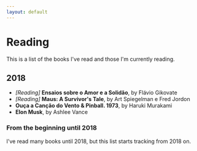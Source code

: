 ```yaml
---
layout: default
---
```


# Reading

This is a list of the books I've read and those I'm currently reading.

## 2018

- _[Reading]_ __Ensaios sobre o Amor e a Solidão__, by Flávio Gikovate
- _[Reading]_ __Maus: A Survivor's Tale__, by Art Spiegelman e Fred Jordon
- __Ouça a Canção do Vento & Pinball. 1973__, by Haruki Murakami
- __Elon Musk__, by Ashlee Vance

### From the beginning until 2018

I've read many books until 2018, but this list starts tracking from 2018 on.
